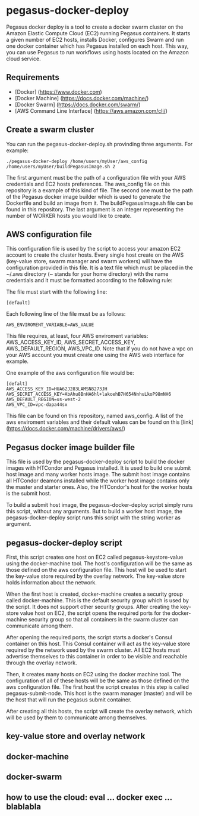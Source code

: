 # pegasus-docker-deploy

Pegasus docker deploy is a tool to create a docker swarm cluster on the Amazon Elastic Compute Cloud (EC2) running Pegasus containers. It starts a given number of EC2 hosts, installs Docker, configures Swarm and run one docker container which has Pegasus installed on each host. This way, you can use Pegasus to run workflows using hosts located on the Amazon cloud service.

## Requirements

  * [Docker] (https://www.docker.com)
  * [Docker Machine] (https://docs.docker.com/machine/)
  * [Docker Swarm] (https://docs.docker.com/swarm/)
  * [AWS Command Line Interface] (https://aws.amazon.com/cli/)

## Create a swarm cluster
You can run the pegasus-docker-deploy.sh provinding three arguments. For example:

    ./pegasus-docker-deploy /home/users/myUser/aws_config /home/users/myUser/buildPegasusImage.sh 2 

The first argument must be the path of a configuration file with your AWS credentials and EC2 hosts preferences. The aws_config file on this repository is a example of this kind of file. The second one must be the path of the Pegasus docker image builder which is used to generate the Dockerfile and build an image from it. The buildPegasusImage.sh file can be found in this repository. The last argument is an integer representing the number of WORKER hosts you would like to create.

## AWS configuration file
This configuration file is used by the script to access your amazon EC2 account to create the cluster hosts. Every single host create on the AWS (key-value store, swarm manager and swarm workers) will have the configuration provided in this file. It is a text file which must be placed in the ~/.aws directory (~ stands for your home directory) with the name credentials and it must be formatted according to the following rule:

The file must start with the following line:

    [default]

Each following line of the file must be as follows:

    AWS_ENVIROMENT_VARIABLE=AWS_VALUE

This file requires, at least, four AWS enviroment variables: AWS_ACCESS_KEY_ID, AWS_SECRET_ACCESS_KEY, AWS_DEFAULT_REGION, AWS_VPC_ID. Note that if you do not have a vpc on your AWS account you must create one using the AWS web interface for example.

One example of the aws configuration file would be:

    [defalt]
    AWS_ACCESS_KEY_ID=HUA62J283LAMSN8273JH
    AWS_SECRET_ACCESS_KEY=AbAhu8BnHA6hl+lakoehB7H654NnhuLkoP98mNH6
    AWS_DEFAULT_REGION=us-west-2
    AWS_VPC_ID=vpc-dapa44sx

This file can be found on this repository, named aws_config. A list of the aws enviroment variables and their default values can be found on this [link] (https://docs.docker.com/machine/drivers/aws/)


## Pegasus docker image builder file
This file is used by the pegasus-docker-deploy script to build the docker images with HTCondor and Pegasus installed. It is used to build one submit host image and many worker hosts image. The submit host image contains all HTCondor deamons installed while the worker host image contains only the master and starter ones. Also, the HTCondor's host for the worker hosts is the submit host.

To build a submit host image, the pegasus-docker-deploy script simply runs this script, without any arguments. But to build a worker host image, the pegasus-docker-deploy script runs this script with the string worker as argument.

## pegasus-docker-deploy script
First, this script creates one host on EC2 called pegasus-keystore-value using the docker-machine tool. The host's configuration will be the same as those defined on the aws configuration file. This host will be used to start the key-value store required by the overlay network. The key-value store holds information about the network. 

When the first host is created, docker-machine creates a security group called docker-machine. This is the default security group which is used by the script. It does not support other security groups. After creating the key-store value host on EC2, the script opens the required ports for the docker-machine security group so that all containers in the swarm cluster can communicate among them. 

After opening the required ports, the script starts a docker's Consul container on this host. This Consul container will act as the key-value store required by the network used by the swarm cluster. All EC2 hosts must advertise themselves to this container in order to be visible and reachable through the overlay network. 

Then, it creates many hosts on EC2 using the docker machine tool. The configuration of all of these hosts will be the same as those defined on the aws configuration file. The first host the script creates in this step is called pegasus-submit-node. This host is the swarm manager (master) and will be the host that will run the pegasus submit container.

After creating all this hosts, the script will create the overlay network, which will be used by them to communicate among themselves.

## key-value store and overlay network
## docker-machine
## docker-swarm
## how to use the cloud: eval ... docker exec ... blablabla
